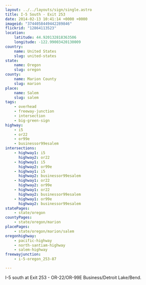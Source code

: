 ```yaml
---
layout: ../../layouts/sign/single.astro
title: I-5 South - Exit 253
date: 2014-02-13 10:41:14 +0000 +0000
imageid: "3744058449442289846"
flickrid: "12864113523"
location:
    latitude: 44.920132818363506
    longitude: -122.99003420130009
country:
    name: United States
    slug: united-states
state:
    name: Oregon
    slug: oregon
county:
    name: Marion County
    slug: marion
place:
    name: Salem
    slug: salem
tags:
    - overhead
    - freeway-junction
    - intersection
    - big-green-sign
highway:
    - i5
    - or22
    - or99e
    - businessor99esalem
intersections:
    - highway1: i5
      highway2: or22
    - highway1: i5
      highway2: or99e
    - highway1: i5
      highway2: businessor99esalem
    - highway1: or22
      highway2: or99e
    - highway1: or22
      highway2: businessor99esalem
    - highway1: or99e
      highway2: businessor99esalem
statePages:
    - state/oregon
countyPages:
    - state/oregon/marion
placePages:
    - state/oregon/marion/salem
oregonhighway:
    - pacific-highway
    - north-santiam-highway
    - salem-highway
freewayjunction:
    - i-5-oregon_253-87

---
```

I-5 south at Exit 253 - OR-22/OR-99E Business/Detroit Lake/Bend.